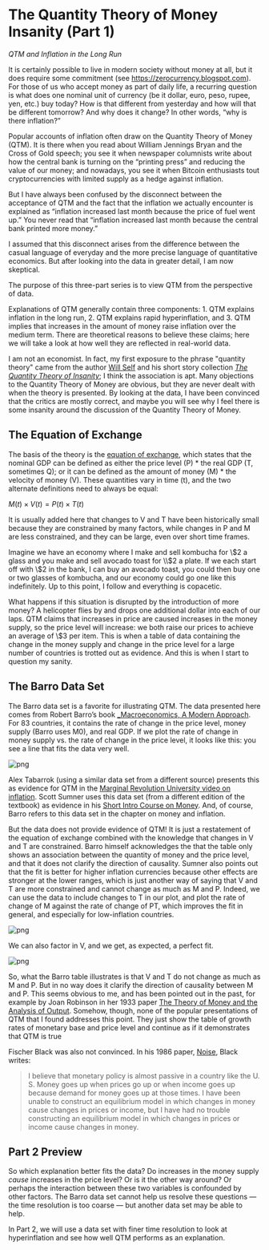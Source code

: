 # The Quantity Theory of Money Insanity (Part 1)

*QTM and Inflation in the Long Run*

It is certainly possible to live in modern society without money at all, but it does require some commitment (see https://zerocurrency.blogspot.com). For those of us who accept money as part of daily life, a recurring question is what does one nominal unit of currency (be it dollar, euro, peso, rupee, yen, etc.) buy today? How is that different from yesterday and how will that be different tomorrow? And why does it change? In other words, “why is there inflation?”

Popular accounts of inflation often draw on the Quantity Theory of Money (QTM). It is there when you read about William Jennings Bryan and the Cross of Gold speech; you see it when newspaper columnists write about how the central bank is turning on the “printing press” and reducing the value of our money; and nowadays, you see it when Bitcoin enthusiasts tout cryptocurrencies with limited supply as a hedge against inflation. 

But I have always been confused by the disconnect between the acceptance of QTM and the fact that the inflation we actually encounter is explained as “inflation increased last month because the price of fuel went up.”  You never read that “inflation increased last month because the central bank printed more money.”

I assumed that this disconnect arises from the difference between the casual language of everyday and the more precise language of quantitative economics. But after looking into the data in greater detail, I am now skeptical.

The purpose of this three-part series is to view QTM from the perspective of data.

Explanations of QTM generally contain three components: 1. QTM explains inflation in the long run, 2. QTM explains rapid hyperinflation, and 3. QTM implies that increases in the amount of money raise inflation over the medium term. There are theoretical reasons to believe these claims; here we will take a look at how well they are reflected in real-world data.

I am not an economist. In fact, my first exposure to the phrase "quantity theory" came from the author [Will Self](https://twitter.com/wself) and his short story collection [_The Quantity Theory of Insanity_](https://www.powells.com/book/quantity-theory-of-insanity-9780802121462); I think the association is apt. Many objections to the Quantity Theory of Money are obvious, but they are never dealt with when the theory is presented. By looking at the data, I have been convinced that the critics are mostly correct, and maybe you will see why I feel there is some insanity around the discussion of the Quantity Theory of Money.

## The Equation of Exchange

The basis of the theory is the [equation of exchange](https://en.wikipedia.org/wiki/Equation_of_exchange), which states that the nominal GDP can be defined as either the price level (P) * the real GDP (T, sometimes Q); or it can be defined as the amount of money (M) * the velocity of money (V). These quantities vary in time (t), and the two alternate definitions need to always be equal:

$M(t) \times V(t) = P(t) \times T(t)$

It is usually added here that changes to V and T have been historically small because they are constrained by many factors, while changes in P and M are less constrained, and they can be large, even over short time frames.

Imagine we have an economy where I make and sell kombucha for \\$2 a glass and you make and sell avocado toast for \\$2 a plate. If we each start off with \\$2 in the bank, I can buy an avocado toast, you could then buy one or two glasses of kombucha, and our economy could go one like this indefinitely. Up to this point, I follow and everything is copacetic.

What happens if this situation is disrupted by the introduction of more money? A helicopter flies by and drops one additional dollar into each of our laps. QTM claims that increases in price are caused increases in the money supply, so the price level will increase: we both raise our prices to achieve an average of \\$3 per item. This is when a table of data containing the change in the money supply and change in the price level for a large number of countries is trotted out as evidence. And this is when I start to question my sanity.

## The Barro Data Set

The Barro data set is a favorite for illustrating QTM. The data presented here comes from Robert Barro’s book [_Macroeconomics, A Modern Approach](https://scholar.harvard.edu/barro/publications/macroeconomics-modern-approach). For 83 countries, it contains the rate of change in the price level, money supply (Barro uses M0), and real GDP. If we plot the rate of change in money supply vs. the rate of change in the price level, it looks like this: you see a line that fits the data very well.


    
![png](QTM-Part1_files/QTM-Part1_5_0.png)
    


Alex Tabarrok (using a similar data set from a different source) presents this as evidence for QTM in the [Marginal Revolution University video on inflation](https://mru.org/courses/principles-economics-macroeconomics/causes-of-inflation). Scott Sumner uses this data set (from a different edition of the textbook) as evidence in his [Short Intro Course on Money](https://www.themoneyillusion.com/money-and-inflation-pt-3-the-quantity-theory-of-money-and-the-great-inflation).  And, of course, Barro refers to this data set in the chapter on money and inflation.

But the data does not provide evidence of QTM! It is just a restatement of the equation of exchange combined with the knowledge that changes in V and T are constrained. Barro himself acknowledges the that the table only shows an association between the quantity of money and the price level, and that it does not clarify the direction of causality. Sumner also points out that the fit is better for higher inflation currencies because other effects are stronger at the lower ranges, which is just another way of saying that V and T are more constrained and cannot change as much as M and P. Indeed, we can use the data to include changes to T in our plot, and plot the rate of change of M against the rate of change of PT, which improves the fit in general, and especially for low-inflation countries.


    
![png](QTM-Part1_files/QTM-Part1_7_0.png)
    


We can also factor in V, and we get, as expected, a perfect fit.


    
![png](QTM-Part1_files/QTM-Part1_9_0.png)
    


So, what the Barro table illustrates is that V and T do not change as much as M and P. But in no way does it clarify the direction of causality between M and P. This seems obvious to me, and has been pointed out in the past, for example by Joan Robinson in her 1933 paper [The Theory of Money and the Analysis of Output](https://www.jstor.org/stable/2967434). Somehow, though, none of the popular presentations of QTM that I found addresses this point. They just show the table of growth rates of monetary base and price level and continue as if it demonstrates that QTM is true

Fischer Black was also not convinced. In his 1986 paper, [Noise](https://marginalrevolution.com/marginalrevolution/2017/09/fischer-blacks-classic-1986-essay-noise.html), Black writes:

>I believe that monetary policy is almost passive in a country like the U. S. Money goes up when prices go up or when income goes up because demand for money goes up at those times. I have been unable to construct an equilibrium model in which changes in money cause changes in prices or income, but I have had no trouble constructing an equilibrium model in which changes in prices or income cause changes in money.

## Part 2 Preview

So which explanation better fits the data? Do increases in the money supply *cause* increases in the price level? Or is it the other way around? Or perhaps the interaction between these two variables is confounded by other factors. The Barro data set cannot help us resolve these questions &mdash; the time resolution is too coarse &mdash; but another data set may be able to help.

In Part 2, we will use a data set with finer time resolution to look at hyperinflation and see how well QTM performs as an explanation.
